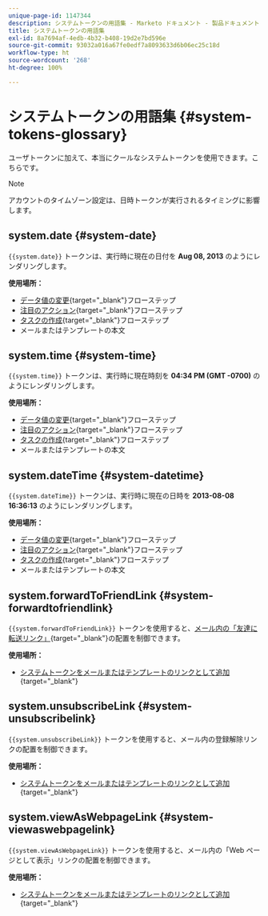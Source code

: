 ```yaml
---
unique-page-id: 1147344
description: システムトークンの用語集 - Marketo ドキュメント - 製品ドキュメント
title: システムトークンの用語集
exl-id: 8a7694af-4edb-4b32-b408-19d2e7bd596e
source-git-commit: 93032a016a67fe0edf7a8093633d6b06ec25c18d
workflow-type: ht
source-wordcount: '268'
ht-degree: 100%

---
```


# システムトークンの用語集 {#system-tokens-glossary}

ユーザトークンに加えて、本当にクールなシステムトークンを使用できます。こちらです。

>[!NOTE]
>
>アカウントのタイムゾーン設定は、日時トークンが実行されるタイミングに影響します。

## system.date {#system-date}

`{{system.date}}` トークンは、実行時に現在の日付を **Aug 08, 2013** のようにレンダリングします。

**使用場所：**

* [データ値の変更](/help/marketo/product-docs/core-marketo-concepts/smart-campaigns/flow-actions/change-data-value.md){target=&quot;_blank&quot;}フローステップ
* [注目のアクション](/help/marketo/product-docs/core-marketo-concepts/smart-campaigns/flow-actions/interesting-moment.md){target=&quot;_blank&quot;}フローステップ
* [タスクの作成](/help/marketo/product-docs/core-marketo-concepts/smart-campaigns/salesforce-flow-actions/create-task.md){target=&quot;_blank&quot;}フローステップ
* メールまたはテンプレートの本文

## system.time {#system-time}

`{{system.time}}` トークンは、実行時に現在時刻を **04:34 PM (GMT -0700)** のようにレンダリングします。

**使用場所：**

* [データ値の変更](/help/marketo/product-docs/core-marketo-concepts/smart-campaigns/flow-actions/change-data-value.md){target=&quot;_blank&quot;}フローステップ
* [注目のアクション](/help/marketo/product-docs/core-marketo-concepts/smart-campaigns/flow-actions/interesting-moment.md){target=&quot;_blank&quot;}フローステップ
* [タスクの作成](/help/marketo/product-docs/core-marketo-concepts/smart-campaigns/salesforce-flow-actions/create-task.md){target=&quot;_blank&quot;}フローステップ
* メールまたはテンプレートの本文

## system.dateTime {#system-datetime}

`{{system.dateTime}}` トークンは、実行時に現在の日時を **2013-08-08 16:36:13** のようにレンダリングします。

**使用場所：**

* [データ値の変更](/help/marketo/product-docs/core-marketo-concepts/smart-campaigns/flow-actions/change-data-value.md){target=&quot;_blank&quot;}フローステップ
* [注目のアクション](/help/marketo/product-docs/core-marketo-concepts/smart-campaigns/flow-actions/interesting-moment.md){target=&quot;_blank&quot;}フローステップ
* [タスクの作成](/help/marketo/product-docs/core-marketo-concepts/smart-campaigns/salesforce-flow-actions/create-task.md){target=&quot;_blank&quot;}フローステップ
* メールまたはテンプレートの本文

## system.forwardToFriendLink {#system-forwardtofriendlink}

`{{system.forwardToFriendLink}}` トークンを使用すると、[メール内の「友達に転送リンク」](/help/marketo/product-docs/email-marketing/general/functions-in-the-editor/forward-to-a-friend-link-in-emails.md){target=&quot;_blank&quot;}の配置を制御できます。

**使用場所：**

* [システムトークンをメールまたはテンプレートのリンクとして追加](/help/marketo/product-docs/email-marketing/general/using-tokens/add-a-system-token-as-a-link-in-an-email.md){target=&quot;_blank&quot;}

## system.unsubscribeLink {#system-unsubscribelink}

`{{system.unsubscribeLink}}` トークンを使用すると、メール内の登録解除リンクの配置を制御できます。

**使用場所：**

* [システムトークンをメールまたはテンプレートのリンクとして追加](/help/marketo/product-docs/email-marketing/general/using-tokens/add-a-system-token-as-a-link-in-an-email.md){target=&quot;_blank&quot;}

## system.viewAsWebpageLink {#system-viewaswebpagelink}

`{{system.viewAsWebpageLink}}` トークンを使用すると、メール内の「Web ページとして表示」リンクの配置を制御できます。

**使用場所：**

* [システムトークンをメールまたはテンプレートのリンクとして追加](/help/marketo/product-docs/email-marketing/general/using-tokens/add-a-system-token-as-a-link-in-an-email.md){target=&quot;_blank&quot;}
